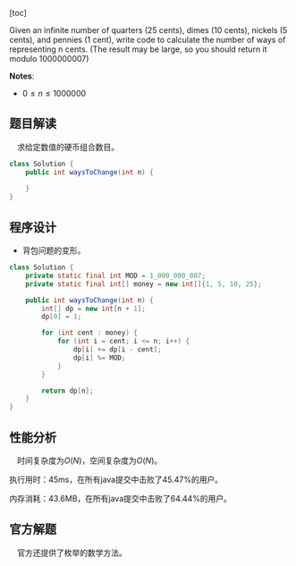[toc]

Given an infinite number of quarters (25 cents), dimes (10 cents), nickels (5 cents), and pennies (1 cent), write code to calculate the number of ways of representing n cents. (The result may be large, so you should return it modulo 1000000007)


**Notes**:

* $0 \le n \le 1000000$



## 题目解读

&emsp;求给定数值的硬币组合数目。

```java
class Solution {
    public int waysToChange(int n) {
        
    }
}
```

## 程序设计

* 背包问题的变形。

```java
class Solution {
    private static final int MOD = 1_000_000_007;
    private static final int[] money = new int[]{1, 5, 10, 25};

    public int waysToChange(int n) {
        int[] dp = new int[n + 1];
        dp[0] = 1;

        for (int cent : money) {
            for (int i = cent; i <= n; i++) {
                dp[i] += dp[i - cent];
                dp[i] %= MOD;
            }
        }

        return dp[n];
    }
}
```

## 性能分析

&emsp;时间复杂度为$O(N)$，空间复杂度为$O(N)$。

执行用时：45ms，在所有java提交中击败了45.47%的用户。

内存消耗：43.6MB，在所有java提交中击败了64.44%的用户。

## 官方解题

&emsp;官方还提供了枚举的数学方法。